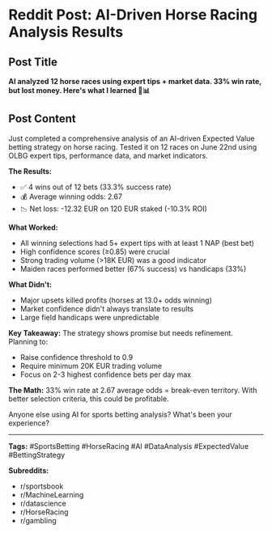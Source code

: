 # Reddit Post: AI-Driven Horse Racing Analysis Results

## Post Title
**AI analyzed 12 horse races using expert tips + market data. 33% win rate, but lost money. Here's what I learned 🐎📊**

## Post Content

Just completed a comprehensive analysis of an AI-driven Expected Value betting strategy on horse racing. Tested it on 12 races on June 22nd using OLBG expert tips, performance data, and market indicators.

**The Results:**
- ✅ 4 wins out of 12 bets (33.3% success rate)
- 💰 Average winning odds: 2.67
- 📉 Net loss: -12.32 EUR on 120 EUR staked (-10.3% ROI)

**What Worked:**
- All winning selections had 5+ expert tips with at least 1 NAP (best bet)
- High confidence scores (≥0.85) were crucial
- Strong trading volume (>18K EUR) was a good indicator
- Maiden races performed better (67% success) vs handicaps (33%)

**What Didn't:**
- Major upsets killed profits (horses at 13.0+ odds winning)
- Market confidence didn't always translate to results
- Large field handicaps were unpredictable

**Key Takeaway:** The strategy shows promise but needs refinement. Planning to:
- Raise confidence threshold to 0.9
- Require minimum 20K EUR trading volume
- Focus on 2-3 highest confidence bets per day max

**The Math:** 33% win rate at 2.67 average odds = break-even territory. With better selection criteria, this could be profitable.

Anyone else using AI for sports betting analysis? What's been your experience?

---

**Tags:** #SportsBetting #HorseRacing #AI #DataAnalysis #ExpectedValue #BettingStrategy

**Subreddits:** 
- r/sportsbook
- r/MachineLearning
- r/datascience
- r/HorseRacing
- r/gambling

